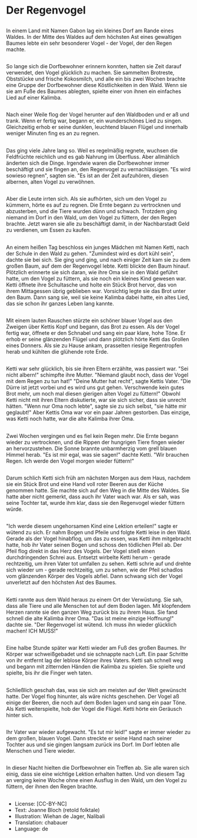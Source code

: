 # Der Regenvogel

##
In einem Land mit Namen Gabon lag ein kleines Dorf am Rande eines Waldes. In der Mitte des Waldes auf dem höchsten Ast eines gewaltigen Baumes lebte ein sehr besonderer Vogel - der Vogel, der den Regen machte.

##
So lange sich die Dorfbewohner erinnern konnten, hatten sie Zeit darauf verwendet, den Vogel glücklich zu machen. Sie sammelten Brotreste, Obststücke und frische Kokosmilch, und alle ein bis zwei Wochen brachte eine Gruppe der Dorfbewohner diese Köstlichkeiten in den Wald. Wenn sie sie am Fuße des Baumes ablegten, spielte einer von ihnen ein einfaches Lied auf einer Kalimba.

##
Nach einer Weile flog der Vogel herunter auf den Waldboden und er aß und trank. Wenn er fertig war, begann er, ein wunderschönes Lied zu singen. Gleichzeitig erhob er seine dunklen, leuchtend blauen Flügel und innerhalb weniger Minuten fing es an zu regnen.


##
Das ging viele Jahre lang so. Weil es regelmäßig regnete, wuchsen die Feldfrüchte reichlich und es gab Nahrung im Überfluss. Aber allmählich änderten sich die Dinge. Irgendwie waren die Dorfbewohner immer beschäftigt und sie fingen an, den Regenvogel zu vernachlässigen. "Es wird sowieso regnen", sagten sie. "Es ist an der Zeit aufzuhören, diesen albernen, alten Vogel zu verwöhnen.

##
Aber die Leute irrten sich. Als sie aufhörten, sich um den Vogel zu kümmern, hörte es auf zu regnen. Die Ernte begann zu vertrocknen und abzusterben, und die Tiere wurden dünn und schwach. Trotzdem ging niemand im Dorf in den Wald, um den Vogel zu füttern, der den Regen brachte. Jetzt waren sie alle zu beschäftigt damit, in der Nachbarstadt Geld zu verdienen, um Essen zu kaufen.

##
An einem heißen Tag beschloss ein junges Mädchen mit Namen Ketti, nach der Schule in den Wald zu gehen. "Zumindest wird es dort kühl sein", dachte sie bei sich. Sie ging und ging, und nach einiger Zeit kam sie zu dem großen Baum, auf dem der Regenvogel lebte. Ketti blickte  den Baum hinauf. Plötzlich erinnerte sie sich daran, wie ihre Oma sie in den Wald geführt hatte, um den Vogel zu füttern, als sie noch ein kleines Kind gewesen war. Ketti öffnete ihre Schultasche und holte ein Stück Brot hervor, das von ihrem Mittagessen übrig geblieben war. Vorsichtig legte sie das Brot unter den Baum. Dann  sang sie, weil sie keine Kalimba dabei hatte, ein altes Lied, das sie schon  ihr ganzes Leben lang kannte.

##
Mit einem lauten Rauschen stürzte ein schöner blauer Vogel aus den Zweigen über Kettis Kopf und begann, das Brot zu essen. Als der Vogel fertig war, öffnete er den Schnabel und sang ein paar klare, hohe Töne. Er erhob er seine glänzenden Flügel und dann plötzlich hörte Ketti das Grollen eines Donners. Als sie zu Hause ankam, prasselten riesige Regentropfen herab und kühlten die glühende rote Erde.

##
Ketti war sehr glücklich, bis sie ihren Eltern erzählte, was passiert war. "Sei nicht albern!" schimpfte ihre Mutter. "Niemand glaubt noch, dass der Vogel mit dem Regen zu tun hat!" "Deine Mutter hat recht", sagte Kettis Vater. "Die Dürre ist jetzt vorbei und es wird uns gut gehen. Verschwende kein gutes Brot mehr, um noch mal diesen gierigen alten Vogel zu füttern!" Obwohl Ketti nicht mit ihren Eltern diskutierte, war sie sich sicher, dass sie unrecht hätten. "Wenn nur Oma noch lebte", sagte sie zu sich selbst, "sie hätte mir geglaubt!" Aber Kettis Oma war vor ein paar Jahren gestorben. Das einzige, was Ketti noch hatte, war die alte Kalimba ihrer Oma.

##
Zwei Wochen vergingen und es fiel kein Regen mehr. Die Ernte begann wieder zu vertrocknen, und die Rippen der hungrigen Tiere fingen wieder an hervorzustehen. Die Sonne brannte unbarmherzig vom grell blauen Himmel herab. "Es ist mir egal, was sie sagen!" dachte Ketti. "Wir brauchen Regen. Ich werde den Vogel morgen wieder füttern!"

##
Darum schlich Ketti sich früh am nächsten Morgen aus dem Haus, nachdem sie ein Stück Brot und eine Hand voll roter Beeren aus der Küche genommen hatte. Sie machte sich auf den Weg in die Mitte des  Waldes. Sie hatte aber nicht gemerkt, dass auch ihr Vater wach war. Als er sah, was seine Tochter tat, wurde ihm klar, dass sie den Regenvogel wieder füttern würde.

##
"Ich werde diesem ungehorsamen Kind eine Lektion erteilen!" sagte er wütend zu sich. Er nahm Bogen und Pfeile und folgte Ketti leise in den Wald. Gerade als der Vogel hinabflog, um das zu essen, was Ketti ihm mitgebracht hatte, hob ihr Vater seinen Bogen und schoss den tödlichen Pfeil ab. Der Pfeil flog direkt in das Herz des Vogels. Der Vogel stieß einen durchdringenden Schrei aus. Entsetzt wirbelte Ketti herum - gerade rechtzeitig, um ihren Vater tot umfallen zu sehen. Ketti schrie auf und drehte sich wieder um - gerade rechtzeitig, um zu sehen, wie der Pfeil schadlos vom glänzenden Körper des Vogels abfiel. Dann schwang sich der Vogel unverletzt auf den höchsten Ast des Baumes.

##
Ketti rannte aus dem Wald heraus zu einem Ort der Verwüstung. Sie sah, dass alle Tiere und alle Menschen tot auf dem Boden lagen. Mit klopfendem Herzen rannte sie den ganzen Weg zurück bis zu ihrem Haus. Sie fand schnell die alte Kalimba ihrer Oma. "Das ist meine einzige Hoffnung!" dachte sie. "Der Regenvogel ist wütend. Ich muss ihn wieder glücklich machen! ICH MUSS!"

##
Eine halbe Stunde später war Ketti wieder am Fuß des großen Baumes. Ihr Körper war schweißgebadet und sie schnappte nach Luft. Ein paar Schritte von ihr entfernt lag der leblose Körper ihres Vaters. Ketti sah schnell weg und begann mit zitternden Händen die Kalimba zu spielen. Sie spielte und spielte, bis ihr die Finger weh taten.

##
Schließlich geschah das, was sie sich am meisten auf der Welt gewünscht hatte. Der Vogel flog hinunter, als wäre nichts geschehen. Der Vogel aß einige der Beeren, die noch auf dem Boden lagen und sang ein paar Töne. Als Ketti weiterspielte, hob der Vogel die Flügel. Ketti hörte ein Geräusch hinter sich.

##
Ihr Vater war wieder aufgewacht. "Es tut mir leid!" sagte er immer wieder zu dem großen, blauen Vogel. Dann streckte er seine Hand nach seiner Tochter aus und sie gingen langsam zurück ins Dorf. Im Dorf lebten alle Menschen und Tiere wieder.

##
In dieser Nacht hielten die Dorfbewohner ein Treffen ab. Sie alle waren sich einig, dass sie eine wichtige Lektion erhalten hatten. Und von diesem Tag an verging keine Woche ohne einen Ausflug in den Wald, um den Vogel zu füttern, der ihnen den Regen brachte.

##
* License: [CC-BY-NC]
* Text: Joanne Bloch (retold folktale)
* Illustration: Wiehan de Jager, Nalibali
* Translation: chabauer
* Language: de
